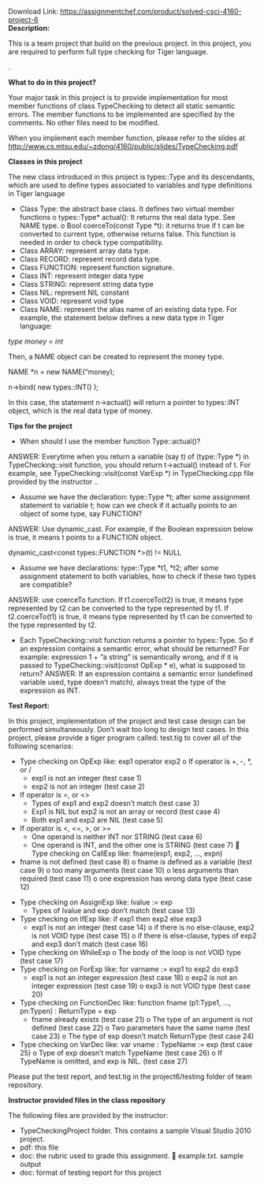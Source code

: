 Download Link: https://assignmentchef.com/product/solved-csci-4160-project-6
<br>
<strong>Description: </strong>

This is a team project that build on the previous project. In this project, you are required to perform full type checking for Tiger language.

.

<strong>What to do in this project? </strong>

Your major task in this project is to provide implementation for most member functions of class TypeChecking to detect all static semantic errors. The member functions to be implemented are specified by the comments. No other files need to be modified.




When you implement each member function, please refer to the slides at http://www.cs.mtsu.edu/~zdong/4160/public/slides/TypeChecking.pdf




<strong>Classes in this project </strong>

The new class introduced in this project is types::Type and its descendants, which are used to define types associated to variables and type definitions in Tiger language

<ul>

 <li>Class Type: the abstract base class. It defines two virtual member functions o types::Type* actual(): It returns the real data type. See NAME type. o Bool coerceTo(const Type *t): it returns true if t can be converted to current type, otherwise returns false. This function is needed in order to check type compatibility.</li>

 <li>Class ARRAY: represent array data type.</li>

 <li>Class RECORD: represent record data type.</li>

 <li>Class FUNCTION: represent function signature.</li>

 <li>Class INT: represent integer data type</li>

 <li>Class STRING: represent string data type</li>

 <li>Class NIL: represent NIL constant</li>

 <li>Class VOID: represent void type</li>

 <li>Class NAME: represent the alias name of an existing data type. For example, the statement below defines a new data type in Tiger language:</li>

</ul>

<em>type    money = int </em>

Then, a NAME object can be created to represent the money type.

NAME            *n = new NAME(“money);

n-&gt;bind( new types::INT() );

In this case, the statement n-&gt;actual() will return a pointer to types::INT object, which is the real data type of money.




<strong>Tips for the project </strong>

<ul>

 <li>When should I use the member function Type::actual()?</li>

</ul>

ANSWER: Everytime when you return a variable (say t) of (type::Type *) in TypeChecking::visit function, you should return t-&gt;actual() instead of t. For example, see TypeChecking::visit(const VarExp *) in TypeChecking.cpp file provided by the instructor ..

<ul>

 <li>Assume we have the declaration: type::Type *t; after some assignment statement to variable t; how can we check if it actually points to an object of some type, say FUNCTION?</li>

</ul>

ANSWER: Use dynamic_cast. For example, if the Boolean expression below is true, it means t points to a FUNCTION object.

dynamic_cast&lt;const types::FUNCTION *&gt;(t) != NULL

<ul>

 <li>Assume we have declarations: type::Type *t1, *t2; after some assignment statement to both variables, how to check if these two types are compatible?</li>

</ul>

ANSWER: use coerceTo function. If t1.coerceTo(t2) is true, it means type represented by t2 can be converted to the type represented by t1. If t2.coerceTo(t1) is true, it means type represented by t1 can be converted to the type represented by t2.

<ul>

 <li>Each TypeChecking::visit function returns a pointer to types::Type. So if an expression contains a semantic error, what should be returned? For example: expression 1 + “a string” is semantically wrong, and if it is passed to TypeChecking::visit(const OpExp * e), what is supposed to return? ANSWER: If an expression contains a semantic error (undefined variable used, type doesn’t match), always treat the type of the expression as INT.</li>

</ul>




<strong>Test Report: </strong>

In this project, implementation of the project and test case design can be performed simultaneously. Don’t wait too long to design test cases. In this project, please provide a tiger program called: test.tig to cover all of the following scenarios:

<ul>

 <li>Type checking on OpExp like: exp1 operator exp2 o If operator is +, -, *, or /

  <ul>

   <li>exp1 is not an integer                                                 (test case 1)</li>

   <li>exp2 is not an integer                                                 (test case 2)</li>

  </ul></li>

 <li>If operator is =, or &lt;&gt;

  <ul>

   <li>Types of exp1 and exp2 doesn’t match                         (test case 3)</li>

   <li>Exp1 is NIL but exp2 is not an array or record             (test case 4)</li>

   <li>Both exp1 and exp2 are NIL                                    (test case 5)</li>

  </ul></li>

 <li>If operator is &lt;, &lt;=, &gt;, or &gt;=

  <ul>

   <li>One operand is neither INT nor STRING                 (test case 6)</li>

   <li>One operand is INT, and the other one is STRING (test case 7)  Type checking on CallExp like: fname(exp1, exp2, …, expn)</li>

  </ul></li>

 <li>fname is not defined                                                                    (test case 8) o fname is defined as a variable                                                         (test case 9) o too many arguments                                                                         (test case 10) o less arguments than required                                                         (test case 11) o one expression has wrong data type                                        (test case 12)</li>

</ul>

<ul>

 <li>Type checking on AssignExp like: lvalue := exp

  <ul>

   <li>Types of lvalue and exp don’t match                                     (test case 13)</li>

  </ul></li>

 <li>Type checking on IfExp like: if exp1 then exp2 else exp3

  <ul>

   <li>exp1 is not an integer                                                             (test case 14) o if there is no else-clause, exp2 is not VOID type                         (test case 15) o if there is else-clause, types of exp2 and exp3 don’t match         (test case 16)</li>

  </ul></li>

 <li>Type checking on WhileExp o The body of the loop is not VOID type                                     (test case 17)</li>

 <li>Type checking on ForExp like: for varname := exp1 to exp2 do exp3

  <ul>

   <li>exp1 is not an integer expression                                                 (test case 18) o exp2 is not an integer expression                                                  (test case 19) o exp3 is not VOID type                                                                        (test case 20)</li>

  </ul></li>

 <li>Type checking on FunctionDec like: function fname (p1:Type1, …, pn:Typen) : ReturnType = exp

  <ul>

   <li>fname already exists                                                             (test case 21) o The type of an argument is not defined                                               (test case 22) o Two parameters have the same name                                       (test case 23) o The type of exp doesn’t match ReturnType                                   (test case 24)</li>

  </ul></li>

 <li>Type checking on VarDec like: var vname : TypeName := exp       (test case 25) o Type of exp doesn’t match TypeName                                           (test case 26) o If TypeName is omitted, and exp is NIL.                                     (test case 27)</li>

</ul>




Please put the test report, and test.tig in the project6/testing folder of team repository.







<strong>Instructor provided files in the class repository </strong>




The following files are provided by the instructor:

<ul>

 <li>TypeCheckingProject folder. This contains a sample Visual Studio 2010 project.</li>

 <li>pdf: this file</li>

 <li>doc: the rubric used to grade this assignment.  example.txt. sample output</li>

 <li>doc: format of testing report for this project</li>

</ul>





